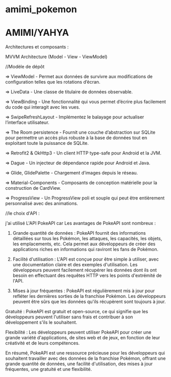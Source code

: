# amimi_pokemon

# AMIMI/YAHYA

Architectures et composants  :

MVVM Architecture (Model - View - ViewModel)


//Modèle de dépôt

=> ViewModel - Permet aux données de survivre aux modifications de configuration telles que les rotations d’écran.

=> LiveData - Une classe de titulaire de données observable.

=> ViewBinding - Une fonctionnalité qui vous permet d’écrire plus facilement du code qui interagit avec les vues.

=> SwipeRefreshLayout - Implémentez le balayage pour actualiser l’interface utilisateur.

=> The Room persistence - Fournit une couche d’abstraction sur SQLite pour permettre un accès plus robuste à la base de données tout en exploitant toute la puissance de SQLite.

=> Retrofit2 & OkHttp3 - Un client HTTP type-safe pour Android et la JVM.

=> Dague - Un injecteur de dépendance rapide pour Android et Java.

=> Glide, GlidePalette - Chargement d’images depuis le réseau.

=> Material-Components - Composants de conception matérielle pour la construction de CardView.

=> ProgressView - Un ProgressView poli et souple qui peut être entièrement personnalisé avec des animations.


//le choix d'API :

j'ai utilisé L'API PokeAPI car Les avantages de PokeAPI sont nombreux :

1) Grande quantité de données : PokeAPI fournit des informations détaillées sur tous les Pokémon, les attaques, les capacités, les objets, les emplacements, etc. Cela permet aux développeurs de créer des applications riches en informations qui raviront les fans de Pokémon.

2) Facilité d'utilisation : L'API est conçue pour être simple à utiliser, avec une documentation claire et des exemples d'utilisation. Les développeurs peuvent facilement récupérer les données dont ils ont besoin en effectuant des requêtes HTTP vers les points d'extrémité de l'API.

2) Mises à jour fréquentes : PokeAPI est régulièrement mis à jour pour refléter les dernières sorties de la franchise Pokémon. Les développeurs peuvent être sûrs que les données qu'ils récupèrent sont toujours à jour.

Gratuité : PokeAPI est gratuit et open-source, ce qui signifie que les développeurs peuvent l'utiliser sans frais et contribuer à son développement s'ils le souhaitent.

Flexibilité : Les développeurs peuvent utiliser PokeAPI pour créer une grande variété d'applications, de sites web et de jeux, en fonction de leur créativité et de leurs compétences.

En résumé, PokeAPI est une ressource précieuse pour les développeurs qui souhaitent travailler avec des données de la franchise Pokémon, offrant une grande quantité de données, une facilité d'utilisation, des mises à jour fréquentes, une gratuité et une flexibilité.

